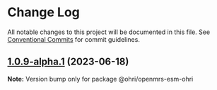 # Change Log

All notable changes to this project will be documented in this file.
See [Conventional Commits](https://conventionalcommits.org) for commit guidelines.

## [1.0.9-alpha.1](https://github.com/UCSF-IGHS/openmrs-esm-ohri/compare/v1.0.9-alpha.0...v1.0.9-alpha.1) (2023-06-18)

**Note:** Version bump only for package @ohri/openmrs-esm-ohri
